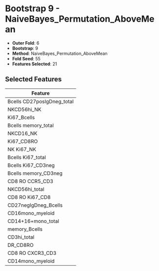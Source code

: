 # Bootstrap 9 - NaiveBayes_Permutation_AboveMean

- **Outer Fold**: 6
- **Bootstrap**: 9
- **Method**: NaiveBayes_Permutation_AboveMean
- **Fold Seed**: 55
- **Features Selected**: 21

## Selected Features

| Feature |
|---------|
| Bcells CD27posIgDneg_total |
| NKCD56hi_NK |
| Ki67_Bcells |
| Bcells memory_total |
| NKCD16_NK |
| Ki67_CD8RO |
| NK Ki67_NK |
| Bcells Ki67_total |
| Bcells Ki67_CD3neg |
| Bcells memory_CD3neg |
| CD8 RO CCR5_CD3 |
| NKCD56hi_total |
| CD8 RO Ki67_CD8 |
| CD27negIgDneg_Bcells |
| CD16mono_myeloid |
| CD14+16+mono_total |
| memory_Bcells |
| CD3hi_total |
| DR_CD8RO |
| CD8 RO CXCR3_CD3 |
| CD14mono_myeloid |
